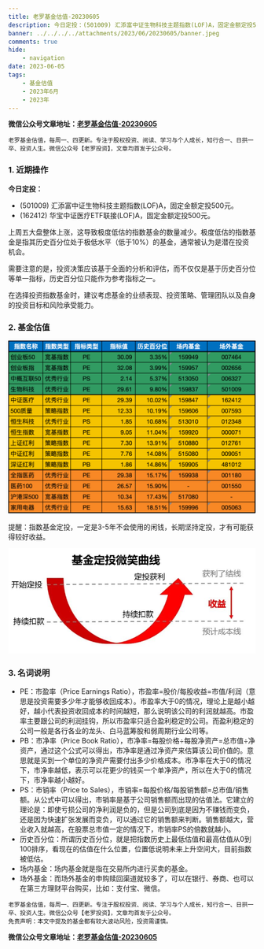 ```yaml
---
title: 老罗基金估值-20230605
description: 今日定投：(501009) 汇添富中证生物科技主题指数(LOF)A，固定金额定投500元。(162412) 华宝中证医疗ETF联接(LOF)A，固定金额定投500元。上周五大盘整体上涨，这导致极度低估的指数基金的数量减少。极度低估的指数基金是指其历史百分位处于极低水平（低于10%）的基金，通常被认为是潜在投资机会。
banner: ../../../../attachments/2023/06/20230605/banner.jpeg
comments: true
hide:
    - navigation
date: 2023-06-05
tags:
    - 基金估值
    - 2023年6月
    - 2023年
---
```


__微信公众号文章地址：[老罗基金估值-20230605](https://mp.weixin.qq.com/s/ENNQcM1APaUNlOIEHAcKxg)__

```
老罗基金估值，每周一、四更新。专注于股权投资、阅读、学习与个人成长，知行合一、日拱一卒、投资人生。微信公众号【老罗投资】，文章均首发于公众号。
```

### 1. 近期操作

**今日定投：**

+ (501009) 汇添富中证生物科技主题指数(LOF)A，固定金额定投500元。
+ (162412) 华宝中证医疗ETF联接(LOF)A，固定金额定投500元。

上周五大盘整体上涨，这导致极度低估的指数基金的数量减少。极度低估的指数基金是指其历史百分位处于极低水平（低于10%）的基金，通常被认为是潜在投资机会。

需要注意的是，投资决策应该基于全面的分析和评估，而不仅仅是基于历史百分位等单一指标，历史百分位只能作为参考指标之一。

在选择投资指数基金时，建议考虑基金的业绩表现、投资策略、管理团队以及自身的投资目标和风险承受能力。

### 2. 基金估值

![低估值指数基金(当前估值便宜适合定投)](../../../attachments/2023/06/20230605/1.png)

<p class="smile_curve_notice">
    提醒：指数基金定投，一定是3-5年不会使用的闲钱，长期坚持定投，才有可能获得较好收益。
</p>

![基金定投微笑曲线](../../../assets/images/smile_curve.jpeg)

### 3. 名词说明

+ PE：市盈率（Price Earnings Ratio），市盈率=股价/每股收益=市值/利润（意思是投资需要多少年才能够收回成本）。市盈率大于0的情况，理论上是越小越好，越小代表投资收回成本的时间越短，那么说明该公司的利润就越高。市盈率主要跟公司的利润挂钩，所以市盈率只适合盈利稳定的公司。而盈利稳定的公司一般是各行各业的龙头、白马蓝筹股和弱周期行业公司等。
+ PB：市净率（Price Book Ratio），市净率=每股价格÷每股净资产=总市值÷净资产，通过这个公式可以得出，市净率是通过净资产来估算该公司价值的。意思就是买到一个单位的净资产需要付出多少价格成本。市净率在大于0的情况下，市净率越低，表示可以花更少的钱买一个单净资产，所以在大于0的情况下，市净率越小越好。
+ PS：市销率（Price to Sales），市销率=每股价格/每股销售额=总市值/销售额。从公式中可以得出，市销率是基于公司销售额而出现的估值法。它建立的理论是：即使亏损公司的净利润是负的，但是公司到底是因为不赚钱而变负，还是因为快速扩张发展而变负，可以通过它的销售额来判断。销售额越大，营业收入就越高，在股票总市值一定的情况下，市销率PS的倍数就越小。
+ 历史百分位：所谓历史百分位，就是把指数历史上最低估值和最高估值从0到100排序，看现在的估值在什么位置，位置低说明未来上升空间大，目前指数被低估。
+ 场内基金：场内基金就是指在交易所内进行买卖的基金。
+ 场外基金：而场外基金的申购赎回渠道就较多了，可以在银行、券商、也可以在第三方理财平台购买，比如：支付宝、微信。

```
老罗基金估值，每周一、四更新。专注于股权投资、阅读、学习与个人成长，知行合一、日拱一卒、投资人生。微信公众号【老罗投资】，文章均首发于公众号。
免责声明：本文中提及的基金都有较大波动风险，投资需谨慎。
```

__微信公众号文章地址：[老罗基金估值-20230605](https://mp.weixin.qq.com/s/ENNQcM1APaUNlOIEHAcKxg)__